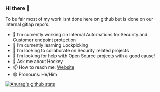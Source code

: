 ### Hi there 👋

To be fair most of my work isnt done here on github but is done on our internal gitlap repo's.

- 🔭 I’m currently working on Internal Automations for Security and Customer endpoint protection
- 🌱 I’m currently learning Lockpicking
- 👯 I’m looking to collaborate on Security related projects
- 🤔 I’m looking for help with Open Source projects with a good cause!
- 💬 Ask me about Hockey
- 📫 How to reach me: [Website](https:caseybecking.com)
- 😄 Pronouns: He/Him

[![Anurag's github stats](https://github-readme-stats.vercel.app/api?username=caseybecking)](https://github.com/anuraghazra/github-readme-stats)